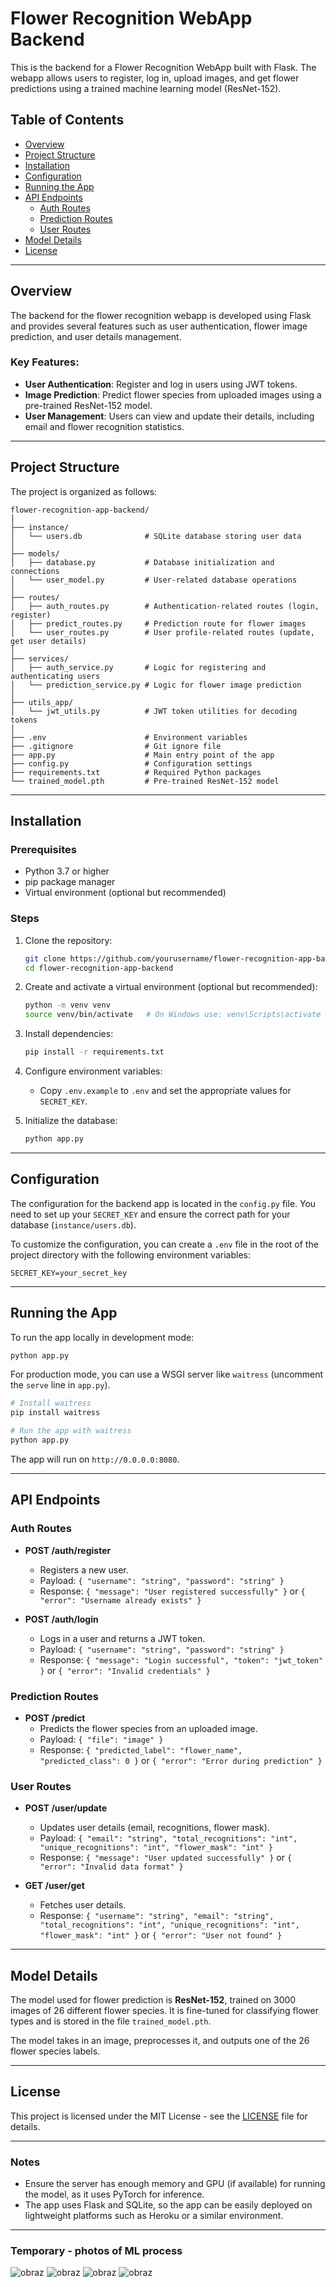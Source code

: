 # Flower Recognition WebApp Backend

This is the backend for a Flower Recognition WebApp built with Flask. The webapp allows users to register, log in, upload images, and get flower predictions using a trained machine learning model (ResNet-152).

## Table of Contents

- [Overview](#overview)
- [Project Structure](#project-structure)
- [Installation](#installation)
- [Configuration](#configuration)
- [Running the App](#running-the-app)
- [API Endpoints](#api-endpoints)
  - [Auth Routes](#auth-routes)
  - [Prediction Routes](#prediction-routes)
  - [User Routes](#user-routes)
- [Model Details](#model-details)
- [License](#license)

---

## Overview

The backend for the flower recognition webapp is developed using Flask and provides several features such as user authentication, flower image prediction, and user details management.

### Key Features:
- **User Authentication**: Register and log in users using JWT tokens.
- **Image Prediction**: Predict flower species from uploaded images using a pre-trained ResNet-152 model.
- **User Management**: Users can view and update their details, including email and flower recognition statistics.

---

## Project Structure

The project is organized as follows:

```
flower-recognition-app-backend/
│
├── instance/
│   └── users.db              # SQLite database storing user data
│
├── models/
│   ├── database.py           # Database initialization and connections
│   └── user_model.py         # User-related database operations
│
├── routes/
│   ├── auth_routes.py        # Authentication-related routes (login, register)
│   ├── predict_routes.py     # Prediction route for flower images
│   └── user_routes.py        # User profile-related routes (update, get user details)
│
├── services/
│   ├── auth_service.py       # Logic for registering and authenticating users
│   └── prediction_service.py # Logic for flower image prediction
│
├── utils_app/
│   └── jwt_utils.py          # JWT token utilities for decoding tokens
│
├── .env                      # Environment variables
├── .gitignore                # Git ignore file
├── app.py                    # Main entry point of the app
├── config.py                 # Configuration settings
├── requirements.txt          # Required Python packages
└── trained_model.pth         # Pre-trained ResNet-152 model
```

---

## Installation

### Prerequisites

- Python 3.7 or higher
- pip package manager
- Virtual environment (optional but recommended)

### Steps

1. Clone the repository:
   ```bash
   git clone https://github.com/yourusername/flower-recognition-app-backend.git
   cd flower-recognition-app-backend
   ```

2. Create and activate a virtual environment (optional but recommended):
   ```bash
   python -m venv venv
   source venv/bin/activate   # On Windows use: venv\Scripts\activate
   ```

3. Install dependencies:
   ```bash
   pip install -r requirements.txt
   ```

4. Configure environment variables:
   - Copy `.env.example` to `.env` and set the appropriate values for `SECRET_KEY`.

5. Initialize the database:
   ```bash
   python app.py
   ```

---

## Configuration

The configuration for the backend app is located in the `config.py` file. You need to set up your `SECRET_KEY` and ensure the correct path for your database (`instance/users.db`).

To customize the configuration, you can create a `.env` file in the root of the project directory with the following environment variables:

```env
SECRET_KEY=your_secret_key
```

---

## Running the App

To run the app locally in development mode:

```bash
python app.py
```

For production mode, you can use a WSGI server like `waitress` (uncomment the `serve` line in `app.py`).

```bash
# Install waitress
pip install waitress

# Run the app with waitress
python app.py
```

The app will run on `http://0.0.0.0:8080`.

---

## API Endpoints

### Auth Routes

- **POST /auth/register**
  - Registers a new user.
  - Payload: `{ "username": "string", "password": "string" }`
  - Response: `{ "message": "User registered successfully" }` or `{ "error": "Username already exists" }`

- **POST /auth/login**
  - Logs in a user and returns a JWT token.
  - Payload: `{ "username": "string", "password": "string" }`
  - Response: `{ "message": "Login successful", "token": "jwt_token" }` or `{ "error": "Invalid credentials" }`

### Prediction Routes

- **POST /predict**
  - Predicts the flower species from an uploaded image.
  - Payload: `{ "file": "image" }`
  - Response: `{ "predicted_label": "flower_name", "predicted_class": 0 }` or `{ "error": "Error during prediction" }`

### User Routes

- **POST /user/update**
  - Updates user details (email, recognitions, flower mask).
  - Payload: `{ "email": "string", "total_recognitions": "int", "unique_recognitions": "int", "flower_mask": "int" }`
  - Response: `{ "message": "User updated successfully" }` or `{ "error": "Invalid data format" }`

- **GET /user/get**
  - Fetches user details.
  - Response: `{ "username": "string", "email": "string", "total_recognitions": "int", "unique_recognitions": "int", "flower_mask": "int" }` or `{ "error": "User not found" }`

---

## Model Details

The model used for flower prediction is **ResNet-152**, trained on 3000 images of 26 different flower species. It is fine-tuned for classifying flower types and is stored in the file `trained_model.pth`.

The model takes in an image, preprocesses it, and outputs one of the 26 flower species labels.

---

## License

This project is licensed under the MIT License - see the [LICENSE](LICENSE) file for details.

---

### Notes

- Ensure the server has enough memory and GPU (if available) for running the model, as it uses PyTorch for inference.
- The app uses Flask and SQLite, so the app can be easily deployed on lightweight platforms such as Heroku or a similar environment.


---
### Temporary - photos of ML process

![obraz](https://github.com/user-attachments/assets/67e2541b-6dba-4088-bee4-74c110afc1d7)
![obraz](https://github.com/user-attachments/assets/d07e1968-fd57-4d38-b0df-d60305480a27)
![obraz](https://github.com/user-attachments/assets/11912310-44b5-477b-9e91-1783005989e9)
![obraz](https://github.com/user-attachments/assets/7132cb86-381f-43f3-ac5b-7cb0c1f61c1c)


